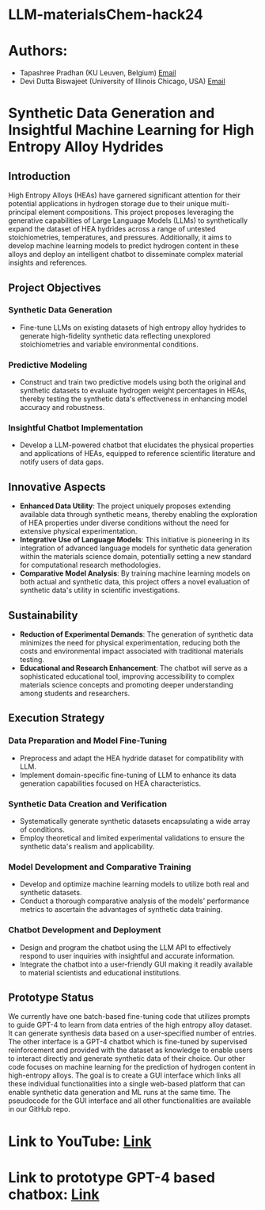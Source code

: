 # LLM-materialsChem-hack24

# Authors:
- Tapashree Pradhan (KU Leuven, Belgium) [Email](tapashree.pradhan@student.kuleuven.be)
- Devi Dutta Biswajeet (University of Illinois Chicago, USA) [Email](dbiswa4@uic.edu)

# Synthetic Data Generation and Insightful Machine Learning for High Entropy Alloy Hydrides

## Introduction
High Entropy Alloys (HEAs) have garnered significant attention for their potential applications in hydrogen storage due to their unique multi-principal element compositions. This project proposes leveraging the generative capabilities of Large Language Models (LLMs) to synthetically expand the dataset of HEA hydrides across a range of untested stoichiometries, temperatures, and pressures. Additionally, it aims to develop machine learning models to predict hydrogen content in these alloys and deploy an intelligent chatbot to disseminate complex material insights and references.

## Project Objectives

### Synthetic Data Generation
- Fine-tune LLMs on existing datasets of high entropy alloy hydrides to generate high-fidelity synthetic data reflecting unexplored stoichiometries and variable environmental conditions.

### Predictive Modeling
- Construct and train two predictive models using both the original and synthetic datasets to evaluate hydrogen weight percentages in HEAs, thereby testing the synthetic data's effectiveness in enhancing model accuracy and robustness.

### Insightful Chatbot Implementation
- Develop a LLM-powered chatbot that elucidates the physical properties and applications of HEAs, equipped to reference scientific literature and notify users of data gaps.

## Innovative Aspects

- **Enhanced Data Utility**: The project uniquely proposes extending available data through synthetic means, thereby enabling the exploration of HEA properties under diverse conditions without the need for extensive physical experimentation.
- **Integrative Use of Language Models**: This initiative is pioneering in its integration of advanced language models for synthetic data generation within the materials science domain, potentially setting a new standard for computational research methodologies.
- **Comparative Model Analysis**: By training machine learning models on both actual and synthetic data, this project offers a novel evaluation of synthetic data's utility in scientific investigations.

## Sustainability

- **Reduction of Experimental Demands**: The generation of synthetic data minimizes the need for physical experimentation, reducing both the costs and environmental impact associated with traditional materials testing.
- **Educational and Research Enhancement**: The chatbot will serve as a sophisticated educational tool, improving accessibility to complex materials science concepts and promoting deeper understanding among students and researchers.

## Execution Strategy

### Data Preparation and Model Fine-Tuning
- Preprocess and adapt the HEA hydride dataset for compatibility with LLM.
- Implement domain-specific fine-tuning of LLM to enhance its data generation capabilities focused on HEA characteristics.

### Synthetic Data Creation and Verification
- Systematically generate synthetic datasets encapsulating a wide array of conditions.
- Employ theoretical and limited experimental validations to ensure the synthetic data's realism and applicability.

### Model Development and Comparative Training
- Develop and optimize machine learning models to utilize both real and synthetic datasets.
- Conduct a thorough comparative analysis of the models' performance metrics to ascertain the advantages of synthetic data training.

### Chatbot Development and Deployment
- Design and program the chatbot using the LLM API to effectively respond to user inquiries with insightful and accurate information.
- Integrate the chatbot into a user-friendly GUI making it readily available to material scientists and educational institutions.

## Prototype Status
We currently have one batch-based fine-tuning code that utilizes prompts to guide GPT-4 to learn from data entries of the high entropy alloy dataset. It can generate synthesis data based on a user-specified number of entries. The other interface is a GPT-4 chatbot which is fine-tuned by supervised reinforcement and provided with the dataset as knowledge to enable users to interact directly and generate synthetic data of their choice. Our other code focuses on machine learning for the prediction of hydrogen content in high-entropy alloys. The goal is to create a GUI interface which links all these individual functionalities into a single web-based platform that can enable synthetic data generation and ML runs at the same time. The pseudocode for the GUI interface and all other functionalities are available in our GitHub repo.

# Link to YouTube: [Link](https://www.youtube.com/watch?v=QrDf6nPrdsI)

# Link to prototype GPT-4 based chatbox: [Link](https://chatgpt.com/g/g-Qhsefy8rQ-alloy-insight-guide)